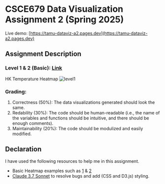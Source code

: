 # CSCE679 Data Visualization Assignment 2 (Spring 2025)

Live demo: [https://tamu-dataviz-a2.pages.dev](https://tamu-dataviz-a2.pages.dev)

## Assignment Description

### Level 1 & 2 (Basic): [Link](./level1.md)
HK Temperature Heatmap
![level1](./level1.png)

### Grading:
1. Correctness (50%): The data visualizations generated should look the same.
2. Redability (30%): The code should be human-readable (i.e., the name of the variables and functions should be intuitive, and there should be enough comments).
3. Maintainability (20%): The code should be modulized and easily modified.


## Declaration
I have used the following resources to help me in this assignment.
* Basic Heatmap examples such as [1](https://d3-graph-gallery.com/graph/heatmap_style.html) & [2](https://www.react-graph-gallery.com/heatmap)
* [Claude 3.7 Sonnet](https://www.anthropic.com/) to resolve bugs and add (CSS and D3.js) styling.
